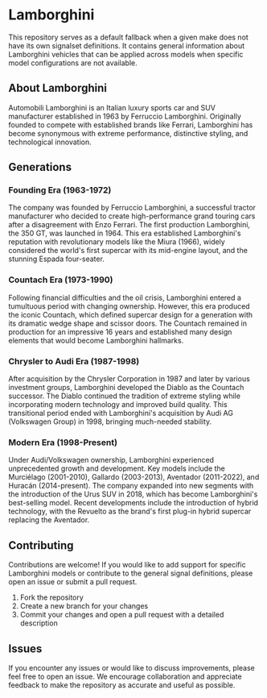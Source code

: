 # Lamborghini

This repository serves as a default fallback when a given make does not have its own signalset definitions. It contains general information about Lamborghini vehicles that can be applied across models when specific model configurations are not available.

## About Lamborghini

Automobili Lamborghini is an Italian luxury sports car and SUV manufacturer established in 1963 by Ferruccio Lamborghini. Originally founded to compete with established brands like Ferrari, Lamborghini has become synonymous with extreme performance, distinctive styling, and technological innovation.

## Generations

### Founding Era (1963-1972)

The company was founded by Ferruccio Lamborghini, a successful tractor manufacturer who decided to create high-performance grand touring cars after a disagreement with Enzo Ferrari. The first production Lamborghini, the 350 GT, was launched in 1964. This era established Lamborghini's reputation with revolutionary models like the Miura (1966), widely considered the world's first supercar with its mid-engine layout, and the stunning Espada four-seater.

### Countach Era (1973-1990)

Following financial difficulties and the oil crisis, Lamborghini entered a tumultuous period with changing ownership. However, this era produced the iconic Countach, which defined supercar design for a generation with its dramatic wedge shape and scissor doors. The Countach remained in production for an impressive 16 years and established many design elements that would become Lamborghini hallmarks.

### Chrysler to Audi Era (1987-1998)

After acquisition by the Chrysler Corporation in 1987 and later by various investment groups, Lamborghini developed the Diablo as the Countach successor. The Diablo continued the tradition of extreme styling while incorporating modern technology and improved build quality. This transitional period ended with Lamborghini's acquisition by Audi AG (Volkswagen Group) in 1998, bringing much-needed stability.

### Modern Era (1998-Present)

Under Audi/Volkswagen ownership, Lamborghini experienced unprecedented growth and development. Key models include the Murciélago (2001-2010), Gallardo (2003-2013), Aventador (2011-2022), and Huracán (2014-present). The company expanded into new segments with the introduction of the Urus SUV in 2018, which has become Lamborghini's best-selling model. Recent developments include the introduction of hybrid technology, with the Revuelto as the brand's first plug-in hybrid supercar replacing the Aventador.

## Contributing

Contributions are welcome! If you would like to add support for specific Lamborghini models or contribute to the general signal definitions, please open an issue or submit a pull request.

1. Fork the repository
2. Create a new branch for your changes
3. Commit your changes and open a pull request with a detailed description

## Issues

If you encounter any issues or would like to discuss improvements, please feel free to open an issue. We encourage collaboration and appreciate feedback to make the repository as accurate and useful as possible.
